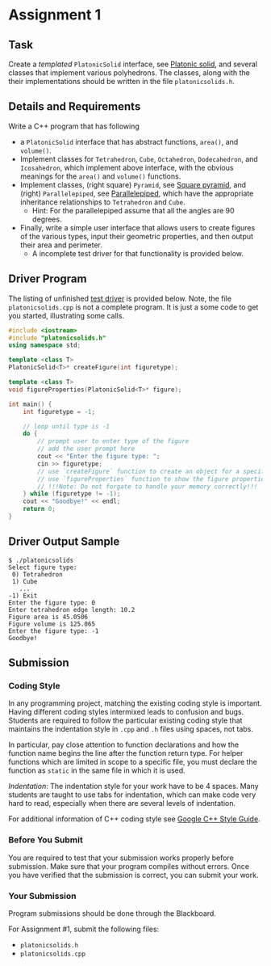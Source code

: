 # Assignment 1

## Task
Create a *templated* `PlatonicSolid` interface, see [Platonic solid](https://en.wikipedia.org/wiki/Platonic_solid), and several classes that implement various polyhedrons.
The classes, along with the their implementations should be written in the file `platonicsolids.h`.

## Details and Requirements

Write a C++ program that has following

- a `PlatonicSolid` interface that has abstract functions, `area()`, and `volume()`.
- Implement classes for `Tetrahedron`, `Cube`, `Octahedron`, `Dodecahedron`, and `Icosahedron`, which implement above interface, with the obvious meanings for the `area()` and `volume()` functions.
- Implement classes, (right square) `Pyramid`, see [Square pyramid](https://en.wikipedia.org/wiki/Square_pyramid), and (right) `Parallelepiped`, see [Parallelepiped](https://en.wikipedia.org/wiki/Parallelepiped), which have the appropriate inheritance relationships to `Tetrahedron` and `Cube`.
    - Hint: For the parallelepiped assume that all the angles are 90 degrees. 
- Finally, write a simple user interface that allows users to create figures of
the various types, input their geometric properties, and then output their
area and perimeter.
    - A incomplete test driver for that functionality is provided below.


## Driver Program

The listing of unfinished [test driver](https://github.com/wildart/CSCI373/blob/main/assign/hw1/platonicsolids.cpp) is provided below.
Note, the file `platonicsolids.cpp` is not a complete program. It is just a some code to get you started, illustrating some calls.


```c++
#include <iostream>
#include "platonicsolids.h"
using namespace std;

template <class T>
PlatonicSolid<T>* createFigure(int figuretype);

template <class T>
void figureProperties(PlatonicSolid<T>* figure);

int main() {
    int figuretype = -1;

    // loop until type is -1
    do {
        // prompt user to enter type of the figure
        // add the user prompt here
        cout << "Enter the figure type: ";
        cin >> figuretype;
        // use `createFigure` function to create an object for a specified figure
        // use `figureProperties` function to show the figure properties
        // !!!Note: Do not forgate to handle your memory correctly!!!
    } while (figuretype != -1);
    cout << "Goodbye!" << endl;
    return 0;
}
```

## Driver Output Sample


```
$ ./platonicsolids                                                                                               
Select figure type:
 0) Tetrahedron
 1) Cube
   ...
-1) Exit
Enter the figure type: 0
Enter tetrahedron edge length: 10.2
Figure area is 45.0506
Figure volume is 125.065
Enter the figure type: -1
Goodbye!
```


## Submission

### Coding Style

In any programming project, matching the existing coding style is important. Having different coding styles intermixed leads to confusion and bugs. Students are required to follow the particular existing coding style that maintains the indentation style in `.cpp` and `.h` files using spaces, not tabs.

In particular, pay close attention to function declarations and how the function name begins the line after the function return type. For helper functions which are limited in scope to a specific file, you must declare the function as `static` in the same file in which it is used.

*Indentation*: The indentation style for your work have to be 4 spaces. Many students are taught to use tabs for indentation, which can make code very hard to read, especially when there are several levels of indentation.

For additional information of C++ coding style see [Google C++ Style Guide](https://google.github.io/styleguide/cppguide.html).

### Before You Submit

You are required to test that your submission works properly before submission. Make sure that your program compiles without errors. Once you have verified that the submission is correct, you can submit your work.


### Your Submission

Program submissions should be done through the Blackboard.

For Assignment #1, submit the following files:

- `platonicsolids.h`
- `platonicsolids.cpp`
